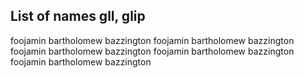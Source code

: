 ## List of names     gll, glip

foojamin
bartholomew
bazzington
foojamin
bartholomew
bazzington
foojamin
bartholomew
bazzington
foojamin
bartholomew
bazzington
foojamin
bartholomew
bazzington
